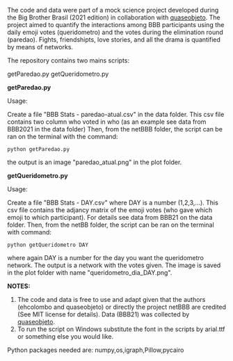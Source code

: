 The code and data were part of a mock science project developed during the Big Brother Brasil (2021 edition) in collaboration with [quaseobjeto]([https://link-url-here.org](https://linktr.ee/quaseobjeto)https://linktr.ee/quaseobjeto).
The project aimed to quantify the interactions among BBB participants using the daily emoji votes (queridometro) and the votes during the elimination round (paredao).
Fights, friendshipts, love stories, and all the drama is quantified by means of networks.

The repository contains two mains scripts:

getParedao.py
getQueridometro.py


**getParedao.py**


Usage:

Create a file "BBB Stats - paredao-atual.csv" in the data folder. This csv file contains two column who voted in who (as an example see data from BBB2021 in the data folder)
Then, from the netBBB folder, the script can be ran on the terminal with the command:

`python getParedao.py`

the output is an image "paredao_atual.png" in the plot folder.

**getQueridometro.py**

Usage:

Create a file "BBB Stats - DAY.csv" where DAY is a number (1,2,3,...). This csv file contains the adjancy matrix of the emoji votes (who gave which emoji to which participant). For details see data from BBB21 on the data folder.
Then, from the netBB folder, the script can be ran on the terminal with command:

`python getQueridometro DAY` 

where again DAY is a number for the day you want the queridometro network.
The output is a network with the votes given. The image is saved in the plot folder with name "queridometro_dia_DAY.png".

**NOTES:**
1. The code and data is free to use and adapt given that the authors (ehcolombo and quaseobjeto) or directly the project netBBB are credited (See MIT license for details). Data (BBB21) was collected by [quaseobjeto]([https://link-url-here.org](https://linktr.ee/quaseobjeto)https://linktr.ee/quaseobjeto).
2. To run the script on Windows substitute the font in the scripts by arial.ttf or something else you would like.


Python packages needed are:
numpy,os,igraph,Pillow,pycairo
